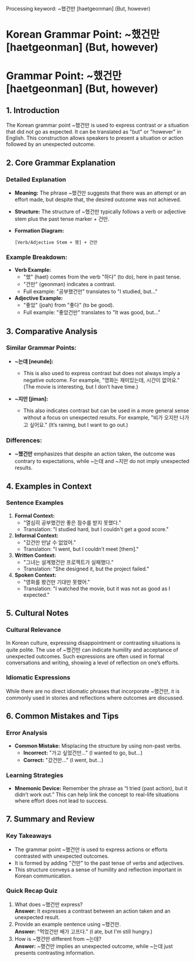 Processing keyword: ~했건만 [haetgeonman] (But, however)
# Korean Grammar Point: ~했건만 [haetgeonman] (But, however)
# Grammar Point: ~했건만 [haetgeonman] (But, however)
## 1. Introduction
The Korean grammar point ~했건만 is used to express contrast or a situation that did not go as expected. It can be translated as "but" or "however" in English. This construction allows speakers to present a situation or action followed by an unexpected outcome.
## 2. Core Grammar Explanation
### Detailed Explanation
- **Meaning:** The phrase ~했건만 suggests that there was an attempt or an effort made, but despite that, the desired outcome was not achieved.
  
- **Structure:** The structure of ~했건만 typically follows a verb or adjective stem plus the past tense marker + 건만. 
- **Formation Diagram:**
  
  ```
  [Verb/Adjective Stem + 했] + 건만
  ```
### Example Breakdown:
- **Verb Example:**
  - "했" (haet) comes from the verb "하다" (to do), here in past tense.
  - "건만" (geonman) indicates a contrast.
  - Full example: "공부했건만" translates to "I studied, but..."
- **Adjective Example:**
  - "좋았" (joah) from "좋다" (to be good).
  - Full example: "좋았건만" translates to "It was good, but..."
## 3. Comparative Analysis
### Similar Grammar Points:
- **~는데 [neunde]:** 
  - This is also used to express contrast but does not always imply a negative outcome. For example, "영화는 재미있는데, 시간이 없어요." (The movie is interesting, but I don’t have time.)
  
- **~지만 [jiman]:**
  - This also indicates contrast but can be used in a more general sense without a focus on unexpected results. For example, "비가 오지만 나가고 싶어요." (It’s raining, but I want to go out.)
### Differences:
- **~했건만** emphasizes that despite an action taken, the outcome was contrary to expectations, while ~는데 and ~지만 do not imply unexpected results.
## 4. Examples in Context
### Sentence Examples
1. **Formal Context:**  
   - "열심히 공부했건만 좋은 점수를 받지 못했다."  
   - Translation: "I studied hard, but I couldn't get a good score."
2. **Informal Context:**  
   - "갔건만 만날 수 없었어."  
   - Translation: "I went, but I couldn’t meet [them]."
3. **Written Context:**  
   - "그녀는 설계했건만 프로젝트가 실패했다."  
   - Translation: "She designed it, but the project failed."
4. **Spoken Context:**  
   - "영화를 봤건만 기대만 못했어."  
   - Translation: "I watched the movie, but it was not as good as I expected."
## 5. Cultural Notes
### Cultural Relevance
In Korean culture, expressing disappointment or contrasting situations is quite polite. The use of ~했건만 can indicate humility and acceptance of unexpected outcomes. Such expressions are often used in formal conversations and writing, showing a level of reflection on one’s efforts.
### Idiomatic Expressions
While there are no direct idiomatic phrases that incorporate ~했건만, it is commonly used in stories and reflections where outcomes are discussed.
## 6. Common Mistakes and Tips
### Error Analysis
- **Common Mistake:** Misplacing the structure by using non-past verbs.
  - **Incorrect:** "가고 싶었건만…" (I wanted to go, but…)
  - **Correct:** "갔건만…" (I went, but…)
### Learning Strategies
- **Mnemonic Device:** Remember the phrase as “I tried (past action), but it didn’t work out.” This can help link the concept to real-life situations where effort does not lead to success.
## 7. Summary and Review
### Key Takeaways
- The grammar point ~했건만 is used to express actions or efforts contrasted with unexpected outcomes.
- It is formed by adding "건만" to the past tense of verbs and adjectives.
- This structure conveys a sense of humility and reflection important in Korean communication.
### Quick Recap Quiz
1. What does ~했건만 express?  
   **Answer:** It expresses a contrast between an action taken and an unexpected result.
2. Provide an example sentence using ~했건만.  
   **Answer:** "먹었건만 배가 고프다." (I ate, but I'm still hungry.)
3. How is ~했건만 different from ~는데?  
   **Answer:** ~했건만 implies an unexpected outcome, while ~는데 just presents contrasting information.
